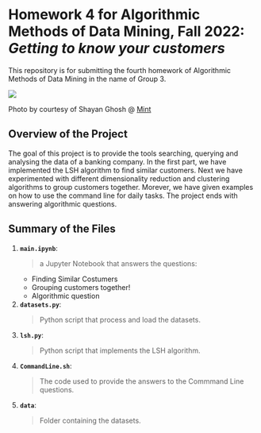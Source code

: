 # Homework 4 for Algorithmic Methods of Data Mining, Fall 2022: *Getting to know your customers*
This repository is for submitting the fourth homework of Algorithmic Methods of Data Mining in the name of Group 3.

![](https://images.livemint.com/img/2021/04/27/1600x900/46ae696c-4918-11eb-a90e-5259e870f573_1616381526868_1619535500411.jpg)

Photo by courtesy of Shayan Ghosh @ [Mint](https://www.livemint.com/authors/shayan-ghosh)

## Overview of the Project
The goal of this project is to provide the tools searching, querying and analysing the data of a banking company. In the first part, we have implemented the LSH algorithm to find similar customers. Next we have experimented with different dimensionality reduction and clustering algorithms to group customers together. Morever, we have given examples on how to use the command line for daily tasks. The project ends with answering algorithmic questions.

## Summary of the Files

1. __`main.ipynb`__: 
    > a Jupyter Notebook that answers the questions: 
    - Finding Similar Costumers
    - Grouping customers together!
   - Algorithmic question
2. __`datasets.py`__:
    > Python script that process and load the datasets.
3. __`lsh.py`__: 
   > Python script that implements the LSH algorithm.
4. __`CommandLine.sh`__: 
   > The code used to provide the answers to the Commmand Line questions.
5. __`data`__:
   > Folder containing the datasets.